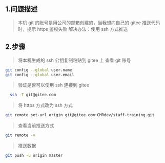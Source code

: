 ## 1.问题描述
   > 本机 git 的账号是用公司的邮箱创建的，当我想向自己的 gitee 推送代码时，提示 https 鉴权失败
   > 解决办法：使用 ssh 方式推送
## 2.步骤

> 将本机生成的 ssh 公钥复制粘贴到 gitee 上
> 查看 git 账号

```bash
git config --global user.name
git config --global user.email
```

> 验证是否可以使用 ssh 连接到 gitee

```bash
  ssh -T git@gitee.com
```

> 将 https 方式改为 ssh 方式

```bash
git remote set-url origin git@gitee.com:CMRdev/staff-training.git
```

> 查看当前推送方式

```bash
git remote -v
```

> 推送数据

```bash
git push -u origin master
```
